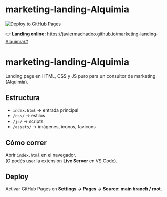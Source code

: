 # marketing-landing-Alquimia

[![Deploy to GitHub Pages](https://github.com/<javiermachadoo>/marketing-landing-Alquimia/actions/workflows/deploy.yml/badge.svg)](https://github.com/<javiermachadoo>/marketing-landing-Alquimia/actions/workflows/deploy.yml)

👉 **Landing online:** https://javiermachadoo.github.io/marketing-landing-Alquimia/#

# marketing-landing-Alquimia

Landing page en HTML, CSS y JS puro para un consultor de marketing (Alquimia).

## Estructura
- `index.html` → entrada principal
- `/css/` → estilos
- `/js/` → scripts
- `/assets/` → imágenes, íconos, favicons

## Cómo correr
Abrir `index.html` en el navegador.  
(O podés usar la extensión **Live Server** en VS Code).

## Deploy
Activar GitHub Pages en **Settings → Pages → Source: main branch / root**.
